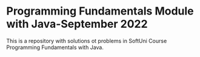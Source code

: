 # Programming Fundamentals Module with Java-September 2022
 This is a repository with solutions ot problems in SoftUni Course Programming Fundamentals with Java. 
